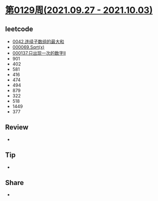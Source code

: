 # [第0129周(2021.09.27 - 2021.10.03)](https://github.com/vjudge/ARTS/blob/master/2021/第0129周.md)

## leetcode
* [0042.连续子数组的最大和](https://github.com/vjudge/leetcode/tree/master/剑指Offer/0042.连续子数组的最大和)
* [000069.Sqrt(x)](https://github.com/vjudge/leetcode/tree/master/000001-000200/000069.Sqrt(x))
* [000137.只出现一次的数字II](https://github.com/vjudge/leetcode/tree/master/000001-000200/000137.只出现一次的数字II)
* 901
* 402
* 581
* 416
* 474
* 494
* 879
* 322
* 518
* 1449
* 377


## Review
*


## Tip
*


## Share
*

